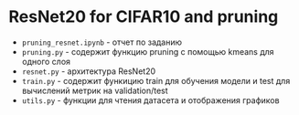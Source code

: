 # ResNet20 for CIFAR10 and pruning

* `pruning_resnet.ipynb` - отчет по заданию
* `pruning.py` - содержит функцию pruning с помощью kmeans для одного слоя
* `resnet.py` - архитектура ResNet20
* `train.py` - содержит функицию train для обучения модели и test для вычислений метрик на validation/test
* `utils.py` - функции для чтения датасета и отображения графиков 
